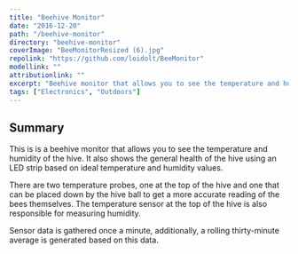 ```yaml
---
title: "Beehive Monitor"
date: "2016-12-20"
path: "/beehive-monitor"
directory: "beehive-monitor"
coverImage: "BeeMonitorResized (6).jpg"
repolink: "https://github.com/loidolt/BeeMonitor"
modellink: ""
attributionlink: ""
excerpt: "Beehive monitor that allows you to see the temperature and humidity of the hive."
tags: ["Electronics", "Outdoors"]
---
```


## Summary

This is is a beehive monitor that allows you to see the temperature and humidity of the hive. It also shows the general health of the hive using an LED strip based on ideal temperature and humidity values.

There are two temperature probes, one at the top of the hive and one that can be placed down by the hive ball to get a more accurate reading of the bees themselves. The temperature sensor at the top of the hive is also responsible for measuring humidity.

Sensor data is gathered once a minute, additionally, a rolling thirty-minute average is generated based on this data.
